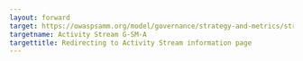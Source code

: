 ```yaml
---
layout: forward
target: https://owaspsamm.org/model/governance/strategy-and-metrics/stream-a/
targetname: Activity Stream G-SM-A
targettitle: Redirecting to Activity Stream information page
---
```

